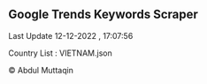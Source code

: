 

## Google Trends Keywords Scraper 
 
Last Update 12-12-2022 , 17:07:56

Country List :
VIETNAM.json



© Abdul Muttaqin 

